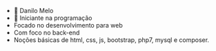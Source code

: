 - 👋 Danilo Melo
- 👀 Iniciante na programação 
- Focado no desenvolvimento para web
- Com foco no back-end
- Noções básicas de html, css, js, bootstrap, php7, mysql e composer.  
<!---
DaniloMeloAprendizProgramador/DaniloMeloAprendizProgramador is a ✨ special ✨ repository because its `README.md` (this file) appears on your GitHub profile.
You can click the Preview link to take a look at your changes.
--->
